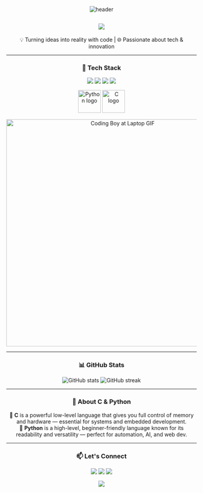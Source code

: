 <!-- Profile Header -->
<p align="center">
  <img src="https://capsule-render.vercel.app/api?type=waving&color=0f62fe&height=200&section=header&text=Hey%20there!%20I'm%20Vraj%20👨‍💻&fontSize=30&fontColor=ffffff" alt="header" />
</p>

<!-- Animated Introduction -->
<h2 align="center">
  <img src="https://readme-typing-svg.herokuapp.com?font=Fira+Code&size=25&duration=3000&pause=500&center=true&vCenter=true&width=500&lines=ICT+Engineer;C+%26+Python+Developer;Tech+Enthusiast+%7C+Problem+Solver;Lifelong+Learner"/>
</h2>

<!-- Personal Tagline -->
<p align="center">
  💡 Turning ideas into reality with code | 🌐 Passionate about tech & innovation
</p>

<hr/>

<!-- Skills Section -->
<h3 align="center">🚀 Tech Stack</h3>
<p align="center">
  <img src="https://img.shields.io/badge/C-00599C?style=for-the-badge&logo=c&logoColor=white" />
  <img src="https://img.shields.io/badge/Python-3776AB?style=for-the-badge&logo=python&logoColor=white" />
  <img src="https://img.shields.io/badge/Git-F05032?style=for-the-badge&logo=git&logoColor=white" />
  <img src="https://img.shields.io/badge/VS%20Code-007ACC?style=for-the-badge&logo=visual-studio-code&logoColor=white" />
</p>

<!-- Language Icons -->
<p align="center">
  <img src="https://cdn.jsdelivr.net/gh/devicons/devicon/icons/python/python-original.svg" width="60" height="60" alt="Python logo" />
  <img src="https://cdn.jsdelivr.net/gh/devicons/devicon/icons/c/c-original.svg" width="60" height="60" alt="C logo" />
</p>

<!-- Aesthetic Coding GIF -->
<p align="center">
  <img src="https://media.giphy.com/media/qgQUggAC3Pfv687qPC/giphy.gif" width="600" alt="Coding Boy at Laptop GIF" />
</p>

<hr/>

<!-- GitHub Stats -->
<h3 align="center">📊 GitHub Stats</h3>
<p align="center">
  <img src="https://github-readme-stats.vercel.app/api?username=vraj-coder-10&show_icons=true&theme=algolia" alt="GitHub stats" />
  <img src="https://github-readme-streak-stats.herokuapp.com/?user=vraj-coder-10&theme=tokyonight" alt="GitHub streak" />
</p>

<hr/>

<!-- About My Languages -->
<h3 align="center">💬 About C & Python</h3>
<p align="center">
  🧠 <strong>C</strong> is a powerful low-level language that gives you full control of memory and hardware — essential for systems and embedded development.<br/>
  🐍 <strong>Python</strong> is a high-level, beginner-friendly language known for its readability and versatility — perfect for automation, AI, and web dev.
</p>

<hr/>

<!-- Connect with Me -->
<h3 align="center">📫 Let's Connect</h3>
<p align="center">
  <a href="https://www.linkedin.com/in/patel-vraj-244211347"><img src="https://img.shields.io/badge/LinkedIn-blue?style=for-the-badge&logo=linkedin&labelColor=blue" /></a>
  <a href="https://github.com/vraj-coder-10"><img src="https://img.shields.io/badge/GitHub-100000?style=for-the-badge&logo=github&logoColor=white" /></a>
  <a href="mailto:patelvraj99250@gmail.com"><img src="https://img.shields.io/badge/Gmail-D14836?style=for-the-badge&logo=gmail&logoColor=white" /></a>
</p>

<p align="center">
  <img src="https://capsule-render.vercel.app/api?type=waving&color=0f62fe&height=200&section=footer" />
</p>
